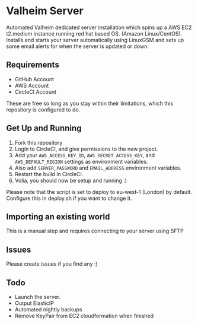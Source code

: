 # Valheim Server

Automated Valheim dedicated server installation which spins up a AWS EC2 t2.medium instance running red hat based OS. (Amazon Linux/CentOS). Installs and starts your server automatically using LinuxGSM and sets up some email alerts for when the server is updated or down.

## Requirements

- GitHub Account
- AWS Account
- CircleCI Account

These are free so long as you stay within their limitations, which this repository is configured to do.

## Get Up and Running

1. Fork this repository
2. Login to CircleCI, and give permissions to the new project.
3. Add your `AWS_ACCESS_KEY_ID`, `AWS_SECRET_ACCESS_KEY`, and `AWS_DEFAULT_REGION` settings as environment variables.
4. Also add `SERVER_PASSWORD` and `EMAIL_ADDRESS` environment variables.
5. Restart the build in CircleCI.
6. Volia, you should now be setup and running :)

Please note that the script is set to deploy to eu-west-1 (London) by default. Configure this in deploy.sh if you want to change it.

## Importing an existing world

This is a manual step and requires connecting to your server using SFTP

## Issues

Please create issues if you find any :)

## Todo

- Launch the server.
- Output ElasticIP
- Automated nightly backups
- Remove KeyPair from EC2 cloudformation when finished
